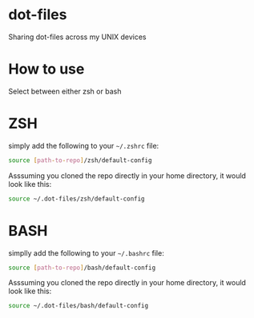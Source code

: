 # dot-files
Sharing dot-files across my UNIX devices

# How to use

Select between either zsh or bash

# ZSH

simply add the following to your `~/.zshrc` file:

```bash
source [path-to-repo]/zsh/default-config
```

Asssuming you cloned the repo directly in your home directory, it would look like this:

```bash
source ~/.dot-files/zsh/default-config
```

# BASH

simplly add the following to your `~/.bashrc` file:

```bash
source [path-to-repo]/bash/default-config
```

Asssuming you cloned the repo directly in your home directory, it would look like this:

```bash
source ~/.dot-files/bash/default-config
```
